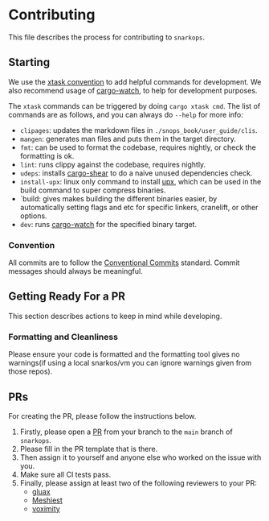 # Contributing

This file describes the process for contributing to `snarkops`.

## Starting

We use the [xtask convention](https://github.com/matklad/cargo-xtask) to add helpful commands for development.
We also recommend usage of [cargo-watch](https://github.com/watchexec/cargo-watch), to help for development purposes.

The `xtask` commands can be triggered by doing `cargo xtask cmd`.
The list of commands are as follows, and you can always do `--help` for more info:
- `clipages`: updates the markdown files in `./snops_book/user_guide/clis`.
- `mangen`: generates man files and puts them in the target directory.
- `fmt`: can be used to format the codebase, requires nightly, or check the formatting is ok.
- `lint`: runs clippy against the codebase, requires nightly.
- `udeps`: installs [cargo-shear](https://github.com/boshen/cargo-shear) to do a naive unused dependencies check.
- `install-upx`: linux only command to install [upx](https://github.com/upx/upx), which can be used in the build command to super compress binaries.
- `build: gives makes building the different binaries easier, by automatically setting flags and etc for specific linkers, cranelift, or other options.
- `dev`: runs [cargo-watch](https://github.com/watchexec/cargo-watch) for the specified binary target.
<!-- TODO DEVELOPING DOCS -->
<!-- Then please read the
[developing instructions](https://github.com/monadicus/snarkops/blob/main/DEVELOPING.md) for setting up your environment. -->

<!-- ## Commits

Your commits must follow specific guidelines. -->

<!-- TODO IDR if we enforce this -->
<!-- ### Signed Commits

Sign all commits with a GPG key. GitHub has extensive documentation on how to:

- [Create](https://docs.github.com/en/authentication/managing-commit-signature-verification/generating-a-new-gpg-key)
  a new GPG key.
- [Add](https://docs.github.com/en/authentication/managing-commit-signature-verification/A-a-gpg-key-to-your-github-account)
  a GPG key to your GitHub.
- [Sign](https://docs.github.com/en/authentication/managing-commit-signature-verification/A-a-gpg-key-to-your-github-account)
  your commits. -->

### Convention

All commits are to follow the
[Conventional Commits](https://www.conventionalcommits.org/en/v1.0.0/) standard.
Commit messages should always be meaningful.

## Getting Ready For a PR

This section describes actions to keep in mind while developing.

### Formatting and Cleanliness

Please ensure your code is formatted and the formatting tool gives no warnings(if using a local snarkos/vm you can ignore warnings given from those repos).

## PRs

For creating the PR, please follow the instructions below.

1. Firstly, please open a
   [PR](https://github.com/monadicus/snarkops/pulls) from your branch
   to the `main` branch of `snarkops`.
2. Please fill in the PR template that is there.
3. Then assign it to yourself and anyone else who worked on the issue with you.
4. Make sure all CI tests pass.
5. Finally, please assign at least two of the following reviewers to your PR:
   - [gluax](https://github.com/gluax)
   - [Meshiest](https://github.com/Meshiest)
   - [voximity](https://github.com/voximity)
